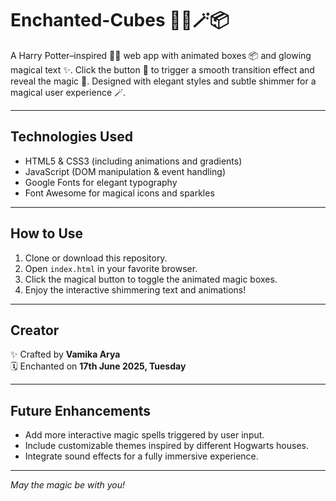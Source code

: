 # Enchanted-Cubes 🧙‍♂️🪄📦
A Harry Potter–inspired 🧙‍♂️ web app with animated boxes 📦 and glowing magical text ✨. Click the button 🔮 to trigger a smooth transition effect and reveal the magic 🌟. Designed with elegant styles and subtle shimmer for a magical user experience 🪄.

---

## Technologies Used

- HTML5 & CSS3 (including animations and gradients)
- JavaScript (DOM manipulation & event handling)
- Google Fonts for elegant typography
- Font Awesome for magical icons and sparkles

---

## How to Use

1. Clone or download this repository.
2. Open `index.html` in your favorite browser.
3. Click the magical button to toggle the animated magic boxes.
4. Enjoy the interactive shimmering text and animations!

---

## Creator

✨ Crafted by **Vamika Arya**  
🗓️ Enchanted on **17th June 2025, Tuesday**

---

## Future Enhancements

- Add more interactive magic spells triggered by user input.  
- Include customizable themes inspired by different Hogwarts houses.  
- Integrate sound effects for a fully immersive experience.

---

*May the magic be with you!*
